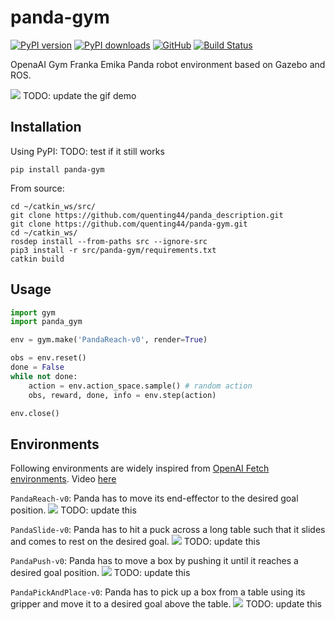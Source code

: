 # panda-gym

[![PyPI version](https://img.shields.io/pypi/v/panda-gym.svg?logo=pypi&logoColor=FFE873)](https://pypi.org/project/panda-gym/)
[![PyPI downloads](https://static.pepy.tech/badge/panda-gym)](https://pypistats.org/packages/panda-gym) 
[![GitHub](https://img.shields.io/github/license/quenting44/panda-gym.svg)](LICENSE.txt)
[![Build Status](https://travis-ci.com/quenting44/panda-gym.svg?branch=master)](https://travis-ci.com/quenting44/panda-gym) 

OpenaAI Gym Franka Emika Panda robot environment based on Gazebo and ROS.

![](https://raw.githubusercontent.com/quenting44/panda-gym/master/docs/demo.gif) TODO: update the gif demo

## Installation

Using PyPI: TODO: test if it still works

    pip install panda-gym

From source:

    cd ~/catkin_ws/src/
    git clone https://github.com/quenting44/panda_description.git
    git clone https://github.com/quenting44/panda-gym.git
    cd ~/catkin_ws/
    rosdep install --from-paths src --ignore-src
    pip3 install -r src/panda-gym/requirements.txt
    catkin build

## Usage

```python
import gym
import panda_gym

env = gym.make('PandaReach-v0', render=True)

obs = env.reset()
done = False
while not done:
    action = env.action_space.sample() # random action
    obs, reward, done, info = env.step(action)

env.close()
```

## Environments

Following environments are widely inspired from [OpenAI Fetch environments](https://openai.com/blog/ingredients-for-robotics-research/). Video [here](https://youtu.be/TbISn3yu0CM)

`PandaReach-v0`: Panda has to move its end-effector to the desired goal position.
![](https://raw.githubusercontent.com/quenting44/panda-gym/master/docs/Reach.png) TODO: update this

`PandaSlide-v0`: Panda has to hit a puck across a long table such that it slides and comes to rest on the desired goal.
![](https://raw.githubusercontent.com/quenting44/panda-gym/master/docs/Slide.png) TODO: update this

`PandaPush-v0`: Panda has to move a box by pushing it until it reaches a desired goal position.
![](https://raw.githubusercontent.com/quenting44/panda-gym/master/docs/Push.png) TODO: update this

`PandaPickAndPlace-v0`: Panda has to pick up a box from a table using its gripper and move it to a desired goal above the table.
![](https://raw.githubusercontent.com/quenting44/panda-gym/master/docs/PickAndPlace.png) TODO: update this
